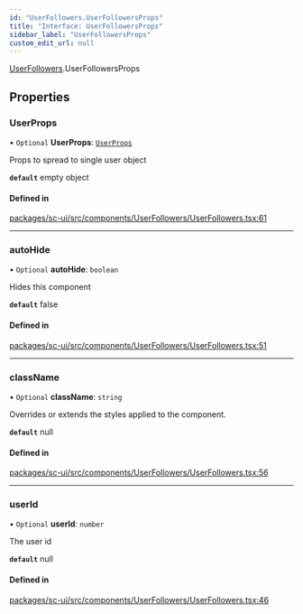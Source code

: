 ```yaml
---
id: "UserFollowers.UserFollowersProps"
title: "Interface: UserFollowersProps"
sidebar_label: "UserFollowersProps"
custom_edit_url: null
---
```


[UserFollowers](../modules/UserFollowers).UserFollowersProps

## Properties

### UserProps

• `Optional` **UserProps**: [`UserProps`](User.UserProps)

Props to spread to single user object

**`default`** empty object

#### Defined in

[packages/sc-ui/src/components/UserFollowers/UserFollowers.tsx:61](https://github.com/selfcommunity/community-ui/blob/7897031/packages/sc-ui/src/components/UserFollowers/UserFollowers.tsx#L61)

___

### autoHide

• `Optional` **autoHide**: `boolean`

Hides this component

**`default`** false

#### Defined in

[packages/sc-ui/src/components/UserFollowers/UserFollowers.tsx:51](https://github.com/selfcommunity/community-ui/blob/7897031/packages/sc-ui/src/components/UserFollowers/UserFollowers.tsx#L51)

___

### className

• `Optional` **className**: `string`

Overrides or extends the styles applied to the component.

**`default`** null

#### Defined in

[packages/sc-ui/src/components/UserFollowers/UserFollowers.tsx:56](https://github.com/selfcommunity/community-ui/blob/7897031/packages/sc-ui/src/components/UserFollowers/UserFollowers.tsx#L56)

___

### userId

• `Optional` **userId**: `number`

The user id

**`default`** null

#### Defined in

[packages/sc-ui/src/components/UserFollowers/UserFollowers.tsx:46](https://github.com/selfcommunity/community-ui/blob/7897031/packages/sc-ui/src/components/UserFollowers/UserFollowers.tsx#L46)
